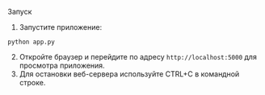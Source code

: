Запуск

1. Запустите приложение:
```
python app.py
```

2. Откройте браузер и перейдите по адресу `http://localhost:5000` для просмотра приложения.
3. Для остановки веб-сервера используйте CTRL+C в командной строке.



